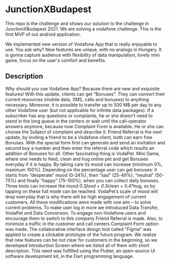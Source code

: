 # JunctionXBudapest
  This repo is the challenge and shows our solution to the challenge in JunctionXBudapest 2021. We are solving a vodafone challenge. This is the first MVP of out android application.

  We implemented new version of Vodafone App that is really enjoyable to use. You ask why? New features are unique, with no analogs in Hungary. It is gonna capture audience with flexibility of data manipulation, lovely mini game, focus on the user's comfort and benefits.

## Description
  Why should you use Vodafone App? Because there are new and exquisite features! With this update, clients can get “Bonuses”. They can convert their current resources (mobile data, SMS, calls and bonuses) to anything necessary. Moreover, it is possible to transfer up to 500 MB per day to any other Vodafone user (but not applicable for infinite data packages). If a subscriber has any questions or complaints, he or she doesn’t need to stand in the long queue in the centers or wait until the call-operator answers anymore, because now Complaint Form is available. He or she can choose the Subject of complaint and describe it. Friend Referral is the next update, by inviting a friend to be a Vodafone client, both can earn free Bonuses. With the special form first can generate and send an invitation and second buy a number and then enter the referral code which results an addition of Bonuses for all. Other fascinating thing is VodaPet. Mini Game, where one needs to feed, clean and hug online pet and get Bonuses everyday if it is happy. By taking care its mood can increase (minimum 0%, maximum 100%). Depending on the percentage user can get bonuses: it starts from “desperate” mood (0-24%), then “sad” (25-49%), “neutral” (50-75%) and finally “happy” (75-100%), when you can collect daily bonuses. Three tools can increase the mood 0.3*food + 0.3*clean + 0.4*hug, so by tapping on these full mode can be reached. VodaPet’s scale of mood will drop everyday that is why there will be high engagement of current customers.
All these modifications were made with one aim – to solve current problems. To make user log in more we introduced Data Transfer, VodaPet and Data Conversion. To engage non-Vodafone users and encourage them to switch to this company Friend Referral is made. Also, to minimize a traffic in the customer and call centers Complaint Form option was made. The collaborative interface design tool called "Figma" was applied to create a clickable prototype of the future program.
We realize that new features can be not clear for customers in the beginning, so we developed Introduction Screen where we listed all of them with short description. This need was fulfilled using the Flutter, an open-source UI software development kit, in the Dart programming language.

